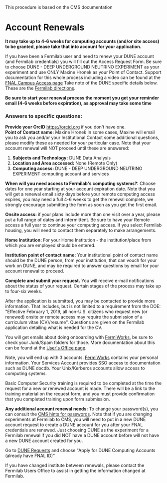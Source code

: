 This procedure is based on the CMS documentation

# Account Renewals

**It may take up to 4-6 weeks for computing accounts (and/or site access) to be granted, please take that into account for your application.**

If you have been a Fermilab user and need to renew your DUNE account (and Fermilab credentials) you will fill out the Access Request Form. Be sure to choose DUNE - DEEP UNDERGROUND NEUTRINO EXPERIMENT as your experiment and use ONLY Maxine Hronek as your Point of Contact. Support documentation for this whole process including a video can be found at the [FNAL Campus Access page](https://get-connected.fnal.gov/accessandbadging/access/) Take note of the DUNE specific details below. These are the [Fermilab directions](https://fermi.servicenowservices.com/kb_view.do?sysparm_article=KB0012399).

**Be sure to start your renewal process the moment you get your reminder email (4-6 weeks before expiration), as approval may take some time**

### Answers to specific questions:  

**Provide your OrcID**  https://orcid.org if you don't have one.  
**Point of Contact name:** Maxine Hronek
In some cases, Maxine will email you to ask you and/or your Institutional Contact some additional questions, please modify these as needed for your particular case. Note that your account renewal will NOT proceed until these are answered:
1. **Subjects and Technology:** DUNE Data Analysis
2. **Location and Area accessed:** None (Remote Only)
3. **Computing access:** DUNE - DEEP UNDERGROUND NEUTRINO EXPERIMENT computing account and services



**When will you need access to Fermilab's computing systems?:** Choose dates for one year starting at your account expiration date. Note that you will get a renewal email sixty days before your remote computing access expires, you may need a full 4-6 weeks to get the renewal complete, we strongly encourage submitting the form as soon as you get the first email.

**Onsite access:** if your plans include more than one visit over a year, please put a full range of dates and intermittent. Be sure to have your Remote access a full year to continue your computing access. If you select Fermilab housing, you will need to contact them separately to make arrangements.

**Home Institution:** For your Home Institution - the institution/place from which you are employed should be entered.

**Institution point of contact name:** Your institutional point of contact name should be the DUNE person, from your institution, that can vouch for your work on DUNE, and may be required to answer questions by email for your account renewal to proceed.

**Complete and submit your request.** You will receive e-mail notifications about the status of your request. Certain stages of the process may take up to four-six weeks.

After the application is submitted, you may be contacted to provide more information. That includes, but is not limited to a requirement from the DOE: "Effective February 1, 2019, all non-U.S. citizens who request new (or renewed) onsite or remote access may require the submission of a curriculum vitae (CV)/resume". Questions are given on the Fermilab application detailing what is needed for the CV.

You will get emails about doing onboarding with [FermiWorks](https://wd5.myworkday.com/wday/authgwy/fermilab/login.htmld), be sure to check your Junk/Spam folders for those. More documentation about this can be found at the [User's Office page](https://get-connected.fnal.gov/accessandbadging/access/).

Note, you will end up with 3 accounts.  [FermiWorks](https://wd5.myworkday.com/wday/authgwy/fermilab/login.htmld) contains your personal information.  Your Services Account provides SSO access to documentation such as DUNE docdb.  Your Unix/Kerberos accounts allow access to computing systems.

Basic Computer Security training is required to be completed at the time the request for a new or renewed account is made. There will be a link to the training material on the request form, and you must provide confirmation that you completed training upon form submission.

**Any additional account renewal needs:**
To change your password(s), you can consult the [CMS hints for passwords](https://uscms.org/uscms_at_work/computing/getstarted/password_fermilab.shtml).
Note that if you are changing experiments at Fermilab to CMS, you will need to put in a new DUNE account request to create a DUNE account for you after your FNAL credentials are renewed. Just choosing DUNE as the experiment for a Fermilab renewal if you did NOT have a DUNE account before will not have a new DUNE account created for you.

Go to [DUNE Requests](
https://fermi.servicenowservices.com/wp/?id=evg-catitem-browse&spa=1&sys_id=481cf6b6db7636005b1aff621f961954&sysparm_searchstr=DUNE) and choose "Apply for DUNE Computing Accounts
(already have FNAL ID)"

If you have changed institute between renewals, please contact the Fermilab Users Office to assist in getting the information changed at Fermilab.
